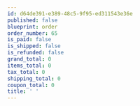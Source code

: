 ```yaml
---
id: d64de391-e389-48c5-9f95-ed311543e36e
published: false
blueprint: order
order_number: 65
is_paid: false
is_shipped: false
is_refunded: false
grand_total: 0
items_total: 0
tax_total: 0
shipping_total: 0
coupon_total: 0
title: ' '
---
```

